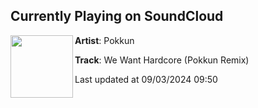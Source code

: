 ## Currently Playing on SoundCloud

[<img align="left" width="100" src="https://i1.sndcdn.com/avatars-ySj3cmlTssRU0inz-a47VyQ-t500x500.jpg">](https://soundcloud.com/kkoosk/we-want-hardcore-pokkun-remix)

**Artist**: Pokkun 

**Track**: We Want Hardcore (Pokkun Remix)

Last updated at 09/03/2024 09:50
